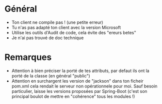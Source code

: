# Général
- Ton client ne compile pas ! (une petite erreur)
- Tu n'as pas adapté ton client avec la version Microsoft
- Utilise les outils d'Audit de code, cela évite des "ereurs betes"
- Je n'ai pas trouvé de doc technique

# Remarques
- Attention à bien préciser la porté de tes attributs, par defaut ils ont la porté de la classe (en général "public")
- Attention en surchargent les version de "jackson" dans ton ficheir pom.xml cela rendait le serveur non opérationnele pour moi. Sauf besoin particulier, laisse les versions proposées par Spring-Boot (c'est son principal boulot de mettre en "cohérence" tous les modules !)
